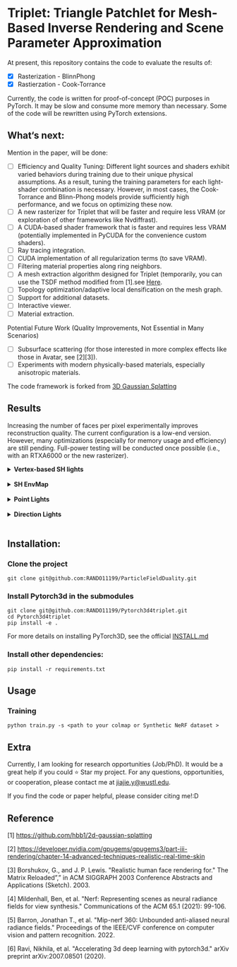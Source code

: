 # Triplet: Triangle Patchlet for Mesh-Based Inverse Rendering and Scene Parameter Approximation

At present, this repository contains the code to evaluate the results of:
- [x] Rasterization - BlinnPhong
- [x] Rastierzation - Cook-Torrance

Currently, the code is written for proof-of-concept (POC) purposes in PyTorch. It may be slow and consume more memory than necessary. Some of the code will be rewritten using PyTorch extensions.

## What‘s next:

Mention in the paper, will be done:
- [ ] Efficiency and Quality Tuning: Different light sources and shaders exhibit varied behaviors during training due to their unique physical assumptions. As a result, tuning the training parameters for each light-shader combination is necessary. However, in most cases, the Cook-Torrance and Blinn-Phong models provide sufficiently high performance, and we focus on optimizing these now.
- [ ] A new rasterizer for Triplet that will be faster and require less VRAM (or exploration of other frameworks like Nvdiffrast).
- [ ] A CUDA-based shader framework that is faster and requires less VRAM (potentially implemented in PyCUDA for the convenience custom shaders).
- [ ] Ray tracing integration.
- [ ] CUDA implementation of all regularization terms (to save VRAM).
- [ ] Filtering material properties along ring neighbors.
- [ ] A mesh extraction algorithm designed for Triplet (temporarily, you can use the TSDF method modified from [1].see  [Here](scene/__init__.py#L209).
- [ ] Topology optimization/adaptive local densification on the mesh graph.
- [ ] Support for additional datasets.
- [ ] Interactive viewer.
- [ ] Material extraction.

Potential Future Work (Quality Improvements, Not Essential in Many Scenarios)
- [ ] Subsurface scattering (for those interested in more complex effects like those in Avatar, see [2][3]).
- [ ] Experiments with modern physically-based materials, especially anisotropic materials.

The code framework is forked from [3D Gaussian Splatting](https://github.com/graphdeco-inria/gaussian-splatting/blob/main/README.md?plain=1)

## Results
Increasing the number of faces per pixel experimentally improves reconstruction quality. The current configuration is a low-end version. However, many optimizations (especially for memory usage and efficiency) are still pending. Full-power testing will be conducted once possible (i.e., with an RTXA6000 or the new rasterizer).

<details>
<summary><span style="font-weight: bold;"> Vertex-based SH lights </span></summary>
  
### NeRF synthetic dataset [4]
Faces_Per_Pixels: 20, grad_threhold=7.5e-5, sh_degree=5, beta (0.5,0.999)
| Method                     | Chair | Drums | Ficus | HotDog | Lego | Materials | Mic | Ship (1e-4) |
| ---------------------------| ------| ----- | ----- | ------ | ---- | --------- |---- |----- |
| Rasterization/BlinnPhong   |       |       |       |        |      |           |     |      |
| Rasterization/CookTorrance | 32.99 | 24.79 | 29.69 | 34.33  |29.81 |   27.12   |33.28|25.89 |
| RayTrace/BlinnPhong        |       |       |       |        |      |           |     |      |
| RayTrace/CookTorrance      |       |       |       |        |      |           |     |      |

Faces_Per_Pixels: 30, grad_threhold=7.5e-5, sh_degree=5, beta (0.5,0.999)
| Method                     | Chair | Drums | Ficus | HotDog | Lego | Materials | Mic | Ship |
| ---------------------------| ------| ----- | ----- | ------ | ---- | --------- |---- |----- |
| Rasterization/BlinnPhong   |       |       |       |        |      |           |     |      |
| Rasterization/CookTorrance |       |25.91  |       |        |      |           |     |      |
| RayTrace/BlinnPhong        |       |       |       |        |      |           |     |      |
| RayTrace/CookTorrance      |       |       |       |        |      |           |     |      |

Faces_Per_Pixels: 50, grad_threhold=7.5e-5, sh_degree=5, beta (0.5,0.999)
| Method                     | Chair | Drums | Ficus | HotDog | Lego | Materials | Mic | Ship |
| ---------------------------| ------| ----- | ----- | ------ | ---- | --------- |---- |----- |
| Rasterization/BlinnPhong   |       |       |       |        |      |           |     |      |
| Rasterization/CookTorrance |       |  |       |        |      |           |     |      |
| RayTrace/BlinnPhong        |       |       |       |        |      |           |     |      |
| RayTrace/CookTorrance      |       |       |       |        |      |           |     |      |

### Mip-NeRF360 dataset v2[5] 
Faces_Per_Pixels: 20, grad_threhold=1e-4 , sh_degree=3, random_background =True, no regulation terms, compensate_random_Point=True
| Method                     | Garden | Bicycle | Bonsai | Counter | Kitchen(sh_degree=1) | Room | Stump |
| ---------------------------| -------| ------- | ------ | ------- | ------- | ---- |------ |
| Rasterization/BlinnPhong   | 22.14  |20.93    |23.98   | 23.60   | 23.62  |23.97  |19.16   |
| Rasterization/CookTorrance |        |         |        |         |         |      |       |
| RayTrace/BlinnPhong        |        |         |        |         |         |      |       |
| RayTrace/CookTorrance      |        |         |        |         |         |      |       |

Faces_Per_Pixels: 40, grad_threhold=1e-4 , sh_degree=2, random_background =True, no regulation terms, compensate_random_Point=True
| Method                     | Garden | Bicycle | Bonsai | Counter | Kitchen | Room | Stump |
| ---------------------------| -------| ------- | ------ | ------- | ------- | ---- |------ |
| Rasterization/BlinnPhong   |        |         |        |         |         |      |       |
| Rasterization/CookTorrance |        |         |        |         |         |      |       |
| RayTrace/BlinnPhong        |        |         |        |         |         |      |       |
| RayTrace/CookTorrance      |        |         |        |         |         |      |       |

</details>
<br>

<details>
<summary><span style="font-weight: bold;">SH EnvMap</span></summary>
SH_degree = 9

### NeRF synthetic dataset 
Faces_Per_Pixels: 20, grad_threhold=7.5e-5 
| Method                     | Chair | Drums | Ficus | HotDog | Lego | Materials | Mic | Ship (1e-4) |
| ---------------------------| ------| ----- | ----- | ------ | ---- | --------- |---- |----- |
| Rasterization/BlinnPhong   |       |       |       |        |      |           |     |      |
| Rasterization/CookTorrance |  |  |  |   | |     || |
| RayTrace/BlinnPhong        |       |       |       |        |      |           |     |      |
| RayTrace/CookTorrance      |       |       |       |        |      |           |     |      |

Faces_Per_Pixels: 30 grad_threhold=7.5e-5 
| Method                     | Chair | Drums | Ficus | HotDog | Lego | Materials | Mic | Ship |
| ---------------------------| ------| ----- | ----- | ------ | ---- | --------- |---- |----- |
| Rasterization/BlinnPhong   |       |       |       |        |      |           |     |      |
| Rasterization/CookTorrance |       | |       |        |      |           |     |      |
| RayTrace/BlinnPhong        |       |       |       |        |      |           |     |      |
| RayTrace/CookTorrance      |       |       |       |        |      |           |     |      |

Faces_Per_Pixels: 50 grad_threhold=7.5e-5 
| Method                     | Chair | Drums | Ficus | HotDog | Lego | Materials | Mic | Ship |
| ---------------------------| ------| ----- | ----- | ------ | ---- | --------- |---- |----- |
| Rasterization/BlinnPhong   |       |       |       |        |      |           |     |      |
| Rasterization/CookTorrance |       |  |       |        |      |           |     |      |
| RayTrace/BlinnPhong        |       |       |       |        |      |           |     |      |
| RayTrace/CookTorrance      |       |       |       |        |      |           |     |      |

### Mip-NeRF360 dataset v2
Faces_Per_Pixels: 20, grad_threhold=2e-4 ,random_background =True
| Method                     | Garden | Bicycle | Bonsai | Counter | Kitchen | Room | Stump |
| ---------------------------| -------| ------- | ------ | ------- | ------- | ---- |------ |
| Rasterization/BlinnPhong   |        |         |        |         |         |      |       |
| Rasterization/CookTorrance |        |         |        |         |         |      |       |
| RayTrace/BlinnPhong        |        |         |        |         |         |      |       |
| RayTrace/CookTorrance      |        |         |        |         |         |      |       |

Faces_Per_Pixels: 40
| Method                     | Garden | Bicycle | Bonsai | Counter | Kitchen | Room | Stump |
| ---------------------------| -------| ------- | ------ | ------- | ------- | ---- |------ |
| Rasterization/BlinnPhong   |        |         |        |         |         |      |       |
| Rasterization/CookTorrance |        |         |        |         |         |      |       |
| RayTrace/BlinnPhong        |        |         |        |         |         |      |       |
| RayTrace/CookTorrance      |        |         |        |         |         |      |       |

</details>
<br>

<details>
<summary><span style="font-weight: bold;">Point Lights</span></summary>
Faces_Per_Pixels: 20, grad_threhold=7.5e-5 
### NeRF synthetic dataset 
  
| Method                     | Chair | Drums | Ficus | HotDog | Lego | Materials | Mic | Ship (1e-4) |
| ---------------------------| ------| ----- | ----- | ------ | ---- | --------- |---- |----- |
| Rasterization/BlinnPhong   |       |       |       |        |      |           |     |      |
| Rasterization/CookTorrance |  | |  |   | |      || |
| RayTrace/BlinnPhong        |       |       |       |        |      |           |     |      |
| RayTrace/CookTorrance      |       |       |       |        |      |           |     |      |

Faces_Per_Pixels: 30 grad_threhold=7.5e-5 
| Method                     | Chair | Drums | Ficus | HotDog | Lego | Materials | Mic | Ship |
| ---------------------------| ------| ----- | ----- | ------ | ---- | --------- |---- |----- |
| Rasterization/BlinnPhong   |       |       |       |        |      |           |     |      |
| Rasterization/CookTorrance |       | |       |        |      |           |     |      |
| RayTrace/BlinnPhong        |       |       |       |        |      |           |     |      |
| RayTrace/CookTorrance      |       |       |       |        |      |           |     |      |

Faces_Per_Pixels: 50 grad_threhold=7.5e-5 
| Method                     | Chair | Drums | Ficus | HotDog | Lego | Materials | Mic | Ship |
| ---------------------------| ------| ----- | ----- | ------ | ---- | --------- |---- |----- |
| Rasterization/BlinnPhong   |       |       |       |        |      |           |     |      |
| Rasterization/CookTorrance |       |  |       |        |      |           |     |      |
| RayTrace/BlinnPhong        |       |       |       |        |      |           |     |      |
| RayTrace/CookTorrance      |       |       |       |        |      |           |     |      |

### Mip-NeRF360 dataset v2
Faces_Per_Pixels: 20, grad_threhold=2e-4 , random_background =True
| Method                     | Garden | Bicycle | Bonsai | Counter | Kitchen | Room | Stump |
| ---------------------------| -------| ------- | ------ | ------- | ------- | ---- |------ |
| Rasterization/BlinnPhong   |        |         |        |         |         |      |       |
| Rasterization/CookTorrance |        |         |        |         |         |      |       |
| RayTrace/BlinnPhong        |        |         |        |         |         |      |       |
| RayTrace/CookTorrance      |        |         |        |         |         |      |       |

Faces_Per_Pixels: 40
| Method                     | Garden | Bicycle | Bonsai | Counter | Kitchen | Room | Stump |
| ---------------------------| -------| ------- | ------ | ------- | ------- | ---- |------ |
| Rasterization/BlinnPhong   |        |         |        |         |         |      |       |
| Rasterization/CookTorrance |        |         |        |         |         |      |       |
| RayTrace/BlinnPhong        |        |         |        |         |         |      |       |
| RayTrace/CookTorrance      |        |         |        |         |         |      |       |

</details>
<br>


<details>
<summary><span style="font-weight: bold;">Direction Lights</span></summary>
Faces_Per_Pixels: 20, grad_threhold=7.5e-5 
### NeRF synthetic dataset 
| Method                     | Chair | Drums | Ficus | HotDog | Lego | Materials | Mic | Ship (1e-4) |
| ---------------------------| ------| ----- | ----- | ------ | ---- | --------- |---- |----- |
| Rasterization/BlinnPhong   |       |       |       |        |      |           |     |      |
| Rasterization/CookTorrance |  | |  |   | |     | | |
| RayTrace/BlinnPhong        |       |       |       |        |      |           |     |      |
| RayTrace/CookTorrance      |       |       |       |        |      |           |     |      |

Faces_Per_Pixels: 30 grad_threhold=7.5e-5 
| Method                     | Chair | Drums | Ficus | HotDog | Lego | Materials | Mic | Ship |
| ---------------------------| ------| ----- | ----- | ------ | ---- | --------- |---- |----- |
| Rasterization/BlinnPhong   |       |       |       |        |      |           |     |      |
| Rasterization/CookTorrance |       |  |       |        |      |           |     |      |
| RayTrace/BlinnPhong        |       |       |       |        |      |           |     |      |
| RayTrace/CookTorrance      |       |       |       |        |      |           |     |      |

Faces_Per_Pixels: 50 grad_threhold=7.5e-5 
| Method                     | Chair | Drums | Ficus | HotDog | Lego | Materials | Mic | Ship |
| ---------------------------| ------| ----- | ----- | ------ | ---- | --------- |---- |----- |
| Rasterization/BlinnPhong   |       |       |       |        |      |           |     |      |
| Rasterization/CookTorrance |       |  |       |        |      |           |     |      |
| RayTrace/BlinnPhong        |       |       |       |        |      |           |     |      |
| RayTrace/CookTorrance      |       |       |       |        |      |           |     |      |

### Mip-NeRF360 dataset v2
Faces_Per_Pixels: 20, grad_threhold=2e-4 , random_background =True
| Method                     | Garden | Bicycle | Bonsai | Counter | Kitchen | Room | Stump |
| ---------------------------| -------| ------- | ------ | ------- | ------- | ---- |------ |
| Rasterization/BlinnPhong   |        |         |        |         |         |      |       |
| Rasterization/CookTorrance |        |         |        |         |         |      |       |
| RayTrace/BlinnPhong        |        |         |        |         |         |      |       |
| RayTrace/CookTorrance      |        |         |        |         |         |      |       |

Faces_Per_Pixels: 40
| Method                     | Garden | Bicycle | Bonsai | Counter | Kitchen | Room | Stump |
| ---------------------------| -------| ------- | ------ | ------- | ------- | ---- |------ |
| Rasterization/BlinnPhong   |        |         |        |         |         |      |       |
| Rasterization/CookTorrance |        |         |        |         |         |      |       |
| RayTrace/BlinnPhong        |        |         |        |         |         |      |       |
| RayTrace/CookTorrance      |        |         |        |         |         |      |       |

</details>
<br>

## Installation:
### Clone the project
```shell
git clone git@github.com:RANDO11199/ParticleFieldDuality.git
```
### Install Pytorch3d in the submodules
```shell
git clone git@github.com:RANDO11199/Pytorch3d4triplet.git
cd Pytorch3d4triplet
pip install -e .
```
For more details on installing PyTorch3D, see the official [INSTALL.md](https://github.com/facebookresearch/pytorch3d/blob/main/INSTALL.md#building--installing-from-source)
### Install other dependencies:
```shell
pip install -r requirements.txt
```

## Usage
### Training
```shell
python train.py -s <path to your colmap or Synthetic NeRF dataset > 
```
## Extra
Currently, I am looking for research opportunities (Job/PhD). It would be a great help if you could ⭐ Star my project. For any questions, opportunities, or cooperation, please contact me at jiajie.y@wustl.edu.

If you find the code or paper helpful, please consider citing me!:D

## Reference
[1] https://github.com/hbb1/2d-gaussian-splatting

[2] https://developer.nvidia.com/gpugems/gpugems3/part-iii-rendering/chapter-14-advanced-techniques-realistic-real-time-skin

[3] Borshukov, G., and J. P. Lewis. "Realistic human face rendering for." The Matrix Reloaded”,” in ACM SIGGRAPH 2003 Conference Abstracts and Applications (Sketch). 2003.

[4] Mildenhall, Ben, et al. "Nerf: Representing scenes as neural radiance fields for view synthesis." Communications of the ACM 65.1 (2021): 99-106.

[5] Barron, Jonathan T., et al. "Mip-nerf 360: Unbounded anti-aliased neural radiance fields." Proceedings of the IEEE/CVF conference on computer vision and pattern recognition. 2022.

[6] Ravi, Nikhila, et al. "Accelerating 3d deep learning with pytorch3d." arXiv preprint arXiv:2007.08501 (2020).
